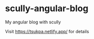 # scully-angular-blog

My angular blog with scully

Visit <https://tsukpa.netlify.app/> for details
